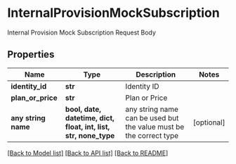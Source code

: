 # InternalProvisionMockSubscription

Internal Provision Mock Subscription Request Body

## Properties
Name | Type | Description | Notes
------------ | ------------- | ------------- | -------------
**identity_id** | **str** | Identity ID | 
**plan_or_price** | **str** | Plan or Price | 
**any string name** | **bool, date, datetime, dict, float, int, list, str, none_type** | any string name can be used but the value must be the correct type | [optional]

[[Back to Model list]](../README.md#documentation-for-models) [[Back to API list]](../README.md#documentation-for-api-endpoints) [[Back to README]](../README.md)


